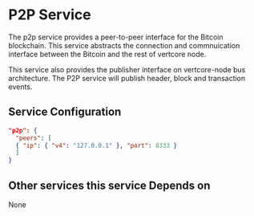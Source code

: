 # P2P Service

The p2p service provides a peer-to-peer interface for the Bitcoin blockchain. This service abstracts the connection and commnuication interface between the Bitcoin and the rest of vertcore node.


This service also provides the publisher interface on vertcore-node bus architecture. The P2P service will publish header, block and transaction events.

## Service Configuration

```json
"p2p": {
  "peers": [
  { "ip": { "v4": "127.0.0.1" }, "port": 8333 }
  ]
}
```

## Other services this service Depends on

None

